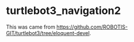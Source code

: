 # turtlebot3_navigation2

This was came from https://github.com/ROBOTIS-GIT/turtlebot3/tree/eloquent-devel.
